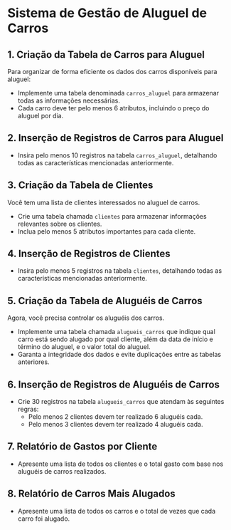 # Sistema de Gestão de Aluguel de Carros

## 1. Criação da Tabela de Carros para Aluguel

Para organizar de forma eficiente os dados dos carros disponíveis para aluguel:

- Implemente uma tabela denominada `carros_aluguel` para armazenar todas as informações necessárias.
- Cada carro deve ter pelo menos 6 atributos, incluindo o preço do aluguel por dia.

## 2. Inserção de Registros de Carros para Aluguel

- Insira pelo menos 10 registros na tabela `carros_aluguel`, detalhando todas as características mencionadas anteriormente.

## 3. Criação da Tabela de Clientes

Você tem uma lista de clientes interessados no aluguel de carros.

- Crie uma tabela chamada `clientes` para armazenar informações relevantes sobre os clientes.
- Inclua pelo menos 5 atributos importantes para cada cliente.

## 4. Inserção de Registros de Clientes

- Insira pelo menos 5 registros na tabela `clientes`, detalhando todas as características mencionadas anteriormente.

## 5. Criação da Tabela de Aluguéis de Carros

Agora, você precisa controlar os aluguéis dos carros.

- Implemente uma tabela chamada `alugueis_carros` que indique qual carro está sendo alugado por qual cliente, além da data de início e término do aluguel, e o valor total do aluguel.
- Garanta a integridade dos dados e evite duplicações entre as tabelas anteriores.

## 6. Inserção de Registros de Aluguéis de Carros

- Crie 30 registros na tabela `alugueis_carros` que atendam às seguintes regras:
  - Pelo menos 2 clientes devem ter realizado 6 aluguéis cada.
  - Pelo menos 3 clientes devem ter realizado 4 aluguéis cada.

## 7. Relatório de Gastos por Cliente

- Apresente uma lista de todos os clientes e o total gasto com base nos aluguéis de carros realizados.

## 8. Relatório de Carros Mais Alugados

- Apresente uma lista de todos os carros e o total de vezes que cada carro foi alugado.
